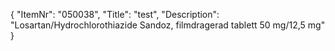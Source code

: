 {
  "ItemNr": "050038",
  "Title": "test",
  "Description": "Losartan/Hydrochlorothiazide Sandoz, filmdragerad tablett 50 mg/12,5 mg"
}